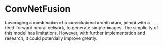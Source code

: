 # ConvNetFusion

Leveraging a combination of a convolutional architecture, joined with a feed-forward neural network, to generate simple-images. The simplicity of this model has limitations. However, with further implementation and research, it could potentially improve greatly.
